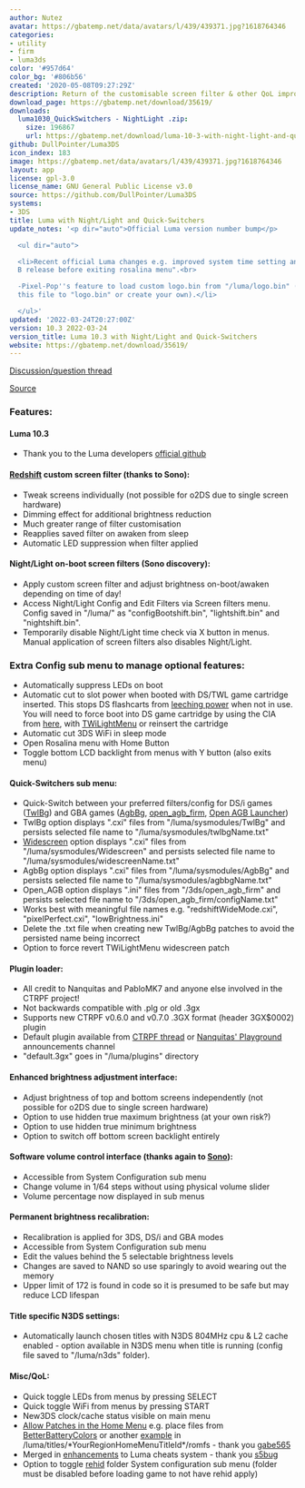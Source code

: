 ```yaml
---
author: Nutez
avatar: https://gbatemp.net/data/avatars/l/439/439371.jpg?1618764346
categories:
- utility
- firm
- luma3ds
color: '#957d64'
color_bg: '#806b56'
created: '2020-05-08T09:27:29Z'
description: Return of the customisable screen filter & other QoL improvements
download_page: https://gbatemp.net/download/35619/
downloads:
  luma1030_QuickSwitchers - NightLight .zip:
    size: 196867
    url: https://gbatemp.net/download/luma-10-3-with-night-light-and-quick-switchers.35619/download
github: DullPointer/Luma3DS
icon_index: 183
image: https://gbatemp.net/data/avatars/l/439/439371.jpg?1618764346
layout: app
license: gpl-3.0
license_name: GNU General Public License v3.0
source: https://github.com/DullPointer/Luma3DS
systems:
- 3DS
title: Luma with Night/Light and Quick-Switchers
update_notes: '<p dir="auto">Official Luma version number bump</p>

  <ul dir="auto">

  <li>Recent official Luma changes e.g. improved system time setting and "Wait for
  B release before exiting rosalina menu".<br>

  -Pixel-Pop''s feature to load custom logo.bin from "/luma/logo.bin" (example: rename
  this file to "logo.bin" or create your own).</li>

  </ul>'
updated: '2022-03-24T20:27:00Z'
version: 10.3 2022-03-24
version_title: Luma 10.3 with Night/Light and Quick-Switchers
website: https://gbatemp.net/download/35619/
---
```

[Discussion/question thread](https://gbatemp.net/threads/573617/)

[Source](https://github.com/DullPointer/Luma3DS)

### Features:

#### Luma 10.3

- Thank you to the Luma developers [official github](https://github.com/LumaTeam/Luma3DS/wiki)

#### [Redshift](https://gbatemp.net/threads/493736/page-5) custom screen filter (thanks to Sono):

- Tweak screens individually (not possible for o2DS due to single screen hardware)
- Dimming effect for additional brightness reduction
- Much greater range of filter customisation
- Reapplies saved filter on awaken from sleep
- Automatic LED suppression when filter applied

#### Night/Light on-boot screen filters (Sono discovery):

- Apply custom screen filter and adjust brightness on-boot/awaken depending on time of day!
- Access Night/Light Config and Edit Filters via Screen filters menu. Config saved in "/luma/" as "configBootshift.bin", "lightshift.bin" and "nightshift.bin".
- Temporarily disable Night/Light time check via X button in menus. Manual application of screen filters also disables Night/Light.

### Extra Config sub menu to manage optional features:

- Automatically suppress LEDs on boot
- Automatic cut to slot power when booted with DS/TWL game cartridge inserted. This stops DS flashcarts from [leeching power](https://github.com/LumaTeam/Luma3DS/issues/1202#issuecomment-449624237) when not in use. You will need to force boot into DS game cartridge by using the CIA from [here](https://gbatemp.net/threads/414501/), with [TWiLightMenu](https://github.com/DS-Homebrew/TWiLightMenu/releases) or reinsert the cartridge
- Automatic cut 3DS WiFi in sleep mode
- Open Rosalina menu with Home Button
- Toggle bottom LCD backlight from menus with Y button (also exits menu)

#### Quick-Switchers sub menu:

- Quick-Switch between your preferred filters/config for DS/i games ([TwlBg](https://gbatemp.net/threads/542694/)) and GBA games ([AgbBg](https://gbatemp.net/threads/542694/page-71#post-9143128), [open_agb_firm](https://github.com/profi200/open_agb_firm), [Open AGB Launcher](https://gbatemp.net/download/36828/))
- TwlBg option displays ".cxi" files from "/luma/sysmodules/TwlBg" and persists selected file name to "/luma/sysmodules/twlbgName.txt"
- [Widescreen](https://wiki.ds-homebrew.com/twilightmenu/playing-in-widescreen.html) option displays ".cxi" files from "/luma/sysmodules/Widescreen" and persists selected file name to "/luma/sysmodules/widescreenName.txt"
- AgbBg option displays ".cxi" files from "/luma/sysmodules/AgbBg" and persists selected file name to "/luma/sysmodules/agbbgName.txt"
- Open_AGB option displays ".ini" files from "/3ds/open_agb_firm" and persists selected file name to "/3ds/open_agb_firm/configName.txt"
- Works best with meaningful file names e.g. "redshiftWideMode.cxi", "pixelPerfect.cxi", "lowBrightness.ini"
- Delete the .txt file when creating new TwlBg/AgbBg patches to avoid the persisted name being incorrect
- Option to force revert TWiLightMenu widescreen patch

#### Plugin loader:

- All credit to Nanquitas and PabloMK7 and anyone else involved in the CTRPF project!
- Not backwards compatible with .plg or old .3gx
- Supports new CTRPF v0.6.0 and v0.7.0 .3GX format (header 3GX$0002) plugin
- Default plugin available from [CTRPF thread](https://gbatemp.net/threads/487729/page-68#post-9343144) or [Nanquitas' Playground](https://discord.com/invite/z4ZMh27) announcements channel
- "default.3gx" goes in "/luma/plugins" directory

#### Enhanced brightness adjustment interface:

- Adjust brightness of top and bottom screens independently (not possible for o2DS due to single screen hardware)
- Option to use hidden true maximum brightness (at your own risk?)
- Option to use hidden true minimum brightness
- Option to switch off bottom screen backlight entirely

#### Software volume control interface (thanks again to [Sono](https://gbatemp.net/threads/474817/#post-8699169)):

- Accessible from System Configuration sub menu
- Change volume in 1/64 steps without using physical volume slider
- Volume percentage now displayed in sub menus

#### Permanent brightness recalibration:

- Recalibration is applied for 3DS, DS/i and GBA modes
- Accessible from System Configuration sub menu
- Edit the values behind the 5 selectable brightness levels
- Changes are saved to NAND so use sparingly to avoid wearing out the memory
- Upper limit of 172 is found in code so it is presumed to be safe but may reduce LCD lifespan

#### Title specific N3DS settings:

- Automatically launch chosen titles with N3DS 804MHz cpu & L2 cache enabled - option available in N3DS menu when title is running (config file saved to "/luma/n3ds" folder).

#### Misc/QoL:

- Quick toggle LEDs from menus by pressing SELECT
- Quick toggle WiFi from menus by pressing START
- New3DS clock/cache status visible on main menu
- [Allow Patches in the Home Menu](https://github.com/LumaTeam/Luma3DS/pull/1634) e.g. place files from [BetterBatteryColors](https://gbatemp.net/threads/523138/) or another [example](https://gbatemp.net/threads/573617/page-5#post-9540802) in /luma/titles/\*YourRegionHomeMenuTitleId\*/romfs - thank you [gabe565](https://github.com/gabe565)
- Merged in [enhancements](https://github.com/LumaTeam/Luma3DS/pull/1623) to Luma cheats system - thank you [s5bug](https://github.com/s5bug)
- Option to toggle [rehid](https://github.com/hax0kartik/rehid) folder System configuration sub menu (folder must be disabled before loading game to not have rehid apply)